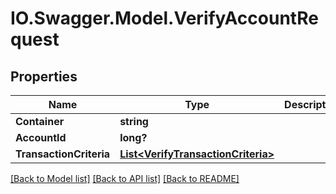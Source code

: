 # IO.Swagger.Model.VerifyAccountRequest
## Properties

Name | Type | Description | Notes
------------ | ------------- | ------------- | -------------
**Container** | **string** |  | [optional] 
**AccountId** | **long?** |  | [optional] 
**TransactionCriteria** | [**List&lt;VerifyTransactionCriteria&gt;**](VerifyTransactionCriteria.md) |  | 

[[Back to Model list]](../README.md#documentation-for-models) [[Back to API list]](../README.md#documentation-for-api-endpoints) [[Back to README]](../README.md)


